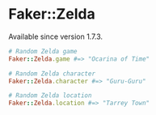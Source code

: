 # Faker::Zelda

Available since version 1.7.3.

```ruby
# Random Zelda game
Faker::Zelda.game #=> "Ocarina of Time"

# Random Zelda character
Faker::Zelda.character #=> "Guru-Guru"

# Random Zelda location
Faker::Zelda.location #=> "Tarrey Town"
```
